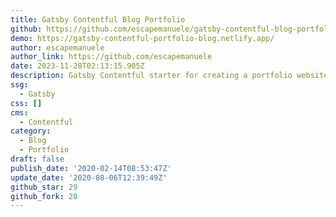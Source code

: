 ```yaml
---
title: Gatsby Contentful Blog Portfolio
github: https://github.com/escapemanuele/gatsby-contentful-blog-portfolio
demo: https://gatsby-contentful-portfolio-blog.netlify.app/
author: escapemanuele
author_link: https://github.com/escapemanuele
date: 2023-11-28T02:13:15.905Z
description: Gatsby Contentful starter for creating a portfolio website with a blog
ssg:
  - Gatsby
css: []
cms:
  - Contentful
category:
  - Blog
  - Portfolio
draft: false
publish_date: '2020-02-14T08:53:47Z'
update_date: '2020-08-06T12:39:49Z'
github_star: 29
github_fork: 20
---
```


